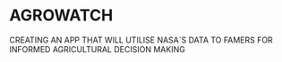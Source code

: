 # AGROWATCH
CREATING AN APP THAT WILL UTILISE NASA`S DATA TO FAMERS FOR INFORMED AGRICULTURAL DECISION MAKING

